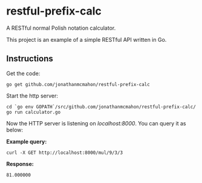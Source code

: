 # restful-prefix-calc
A RESTful normal Polish notation calculator.

This project is an example of a simple RESTful API written in Go.

## Instructions ##

Get the code: 

```
go get github.com/jonathanmcmahon/restful-prefix-calc
```

Start the http server:

```
cd `go env GOPATH`/src/github.com/jonathanmcmahon/restful-prefix-calc/
go run calculator.go
```

Now the HTTP server is listening on *localhost:8000*. You can query it as below:

**Example query:**

```
curl -X GET http://localhost:8000/mul/9/3/3
```

**Response:**
```
81.000000
```